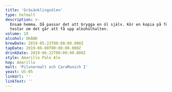 ```yaml
---
title: 'Gräsänklingsölen'
type: helmalt
description: >-
  Ensam hemma. Då passar det att brygga en öl själv. Kör en kopia på förra och
  testar om det går att få upp alkoholhalten.
volume: 10
alcohol: OKÄND
brewDate: 2019-05-23T00:00:00.000Z
tapDate: 2019-06-08T00:00:00.000Z
drinkDate: 2019-06-22T00:00:00.000Z
style: Amarillo Pale Ale
hop: Amarillo
malt: 'Pilsnermalt och CaraMunich I'
yeast: US-05
linkUrl: ''
linkText: ''
---
```


